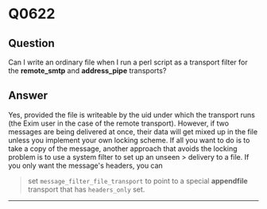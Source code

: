Q0622
=====

Question
--------

Can I write an ordinary file when I run a perl script as a transport
filter for the **remote\_smtp** and **address\_pipe** transports?

Answer
------

Yes, provided the file is writeable by the uid under which the transport runs (the Exim user in the case of the remote transport). However, if two messages are being delivered at once, their data will get mixed up in the file unless you implement your own locking scheme. If all you want to do is to take a copy of the message, another approach that avoids the locking problem is to use a system filter to set up an  unseen > delivery to a file. If you only want the message's headers, you can
> set `message_filter_file_transport` to point to a special
> **appendfile** transport that has `headers_only` set.

* * * * *
